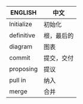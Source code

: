 ENGLISH             | 中文 
--------------------|------
lnitialize          | 初始化
definitive          | 根，最后的
diagram             | 图表
commit              | 提交，交付
proposing           | 提议
pull in             | 纳入
merge               | 合并
